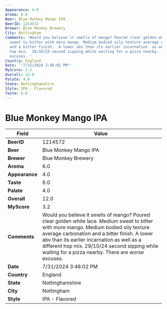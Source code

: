 ```yaml
---
Appearance: 4.0
Aroma: 6.0
Beer: Blue Monkey Mango IPA
BeerID: 1214572
Brewer: Blue Monkey Brewery
City: Nottingham
Comments: 'Would you believe it smells of mango? Poured clear golden white lace.  Medium
  sweet to bitter with more mango. Medium bodied oily texture average carbonation
  and a bitter finish.  A lower abv than its earlier incarnation  as well as a different
  hop mix.  29/10/24 second sipping while waiting for a pizza nearby.  There are worse
  excuses. '
Country: England
Date: '"7/31/2024 3:46:02 PM"'
MyScore: 3.2
Overall: 12.0
Palate: 4.0
State: Nottinghamshire
Style: IPA - Flavored
Taste: 6.0
---
```


# Blue Monkey Mango IPA

| Field         | Value |
|---------------|-------|
| **BeerID** | 1214572 |
| **Beer** | Blue Monkey Mango IPA |
| **Brewer** | Blue Monkey Brewery |
| **Aroma** | 6.0 |
| **Appearance** | 4.0 |
| **Taste** | 6.0 |
| **Palate** | 4.0 |
| **Overall** | 12.0 |
| **MyScore** | 3.2 |
| **Comments** | Would you believe it smells of mango? Poured clear golden white lace.  Medium sweet to bitter with more mango. Medium bodied oily texture average carbonation and a bitter finish.  A lower abv than its earlier incarnation  as well as a different hop mix.  29/10/24 second sipping while waiting for a pizza nearby.  There are worse excuses.  |
| **Date** | 7/31/2024 3:46:02 PM |
| **Country** | England |
| **State** | Nottinghamshire |
| **City** | Nottingham |
| **Style** | IPA - Flavored |
